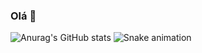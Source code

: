 ### Olá 👋

![Anurag's GitHub stats](https://github-readme-stats.vercel.app/api?username=erick-mosca&show_icons=true&theme=dark)
![Snake animation](erick-mosca)
